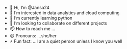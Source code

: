 - 👋 Hi, I’m @Jansa24
- 👀 I’m interested in data analytics and cloud computing
- 🌱 I’m currently learning python
- 💞️ I’m looking to collaborate on different projects
- 📫 How to reach me ...
- 😄 Pronouns: ...she/her
- ⚡ Fun fact: ...I am a quiet person unless I know you well 

<!---
Jansa24/Jansa24 is a ✨ special ✨ repository because its `README.md` (this file) appears on your GitHub profile.
You can click the Preview link to take a look at your changes.
--->
